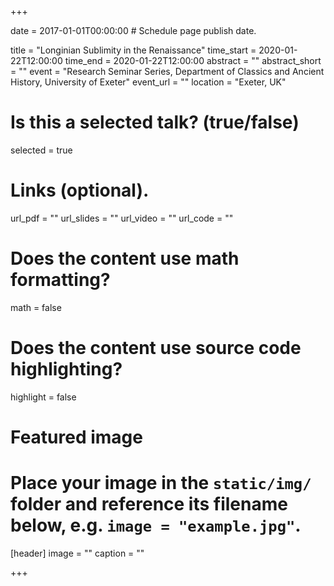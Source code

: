 +++

date = 2017-01-01T00:00:00  # Schedule page publish date.

title = "Longinian Sublimity in the Renaissance"
time_start = 2020-01-22T12:00:00
time_end = 2020-01-22T12:00:00
abstract = ""
abstract_short = ""
event = "Research Seminar Series, Department of Classics and Ancient History, University of Exeter"
event_url = ""
location = "Exeter, UK"

# Is this a selected talk? (true/false)
selected = true

# Links (optional).
url_pdf = ""
url_slides = ""
url_video = ""
url_code = ""

# Does the content use math formatting?
math = false

# Does the content use source code highlighting?
highlight = false

# Featured image
# Place your image in the `static/img/` folder and reference its filename below, e.g. `image = "example.jpg"`.
[header]
image = ""
caption = ""

+++
